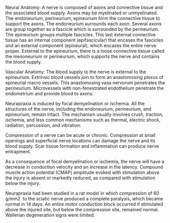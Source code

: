Neural Anatomy: A nerve is composed of axons and connective tissue and the associated blood supply. Axons may be myelinated or unmyelinated. The endoneurium, perineurium, epineurium form the connective tissue to support the axons. The endoneurium surrounds each axon. Several axons are group together as a fascicle which is surrounded by the perineurium. The epineurium groups multiple fascicles. This last external connective tissue has an internal component (epifascicular) that encases the fascicles and an external component (epineural), which encases the entire nerve proper. External to the epineurium, there is a loose connective tissue called the mesoneurium or perineurium, which supports the nerve and contains the blood supply.

Vascular Anatomy: The blood supply to the nerve is external to the epineurium. Extrinsic blood vessels join to form an anastomosing plexus of epineurial macro vessels. This anastomosing vasa nervorum penetrates the perineurium. Microvessels with non-fenestrated endothelium penetrate the endometrium and provide blood to axons.

Neurapraxia is induced by focal demyelination or ischemia. All the structures of the nerve, including the endoneurium, perineurium, and epineurium, remain intact. The mechanism usually involves crush, traction, ischemia, and less common mechanisms such as thermal, electric shock, radiation, percussion, and vibration.

Compression of a nerve can be acute or chronic. Compression at small openings and superficial nerve locations can damage the nerve and its blood supply. Scar tissue formation and inflammation can produce nerve entrapment.

As a consequence of focal demyelination or ischemia, the nerve will have a decrease in conduction velocity and an increase in the latency. Compound muscle action potential (CMAP) amplitude evoked with stimulation above the injury is absent or markedly reduced, as compared with stimulation below the injury.

Neurapraxia had been studied in a rat model in which compression of 60 g/mm2  to the sciatic nerve produced a complete paralysis, which became normal in 14 days. An entire motor conduction block occurred if stimulated above the injured site, but below the compression site, remained normal. Wallerian degeneration signs were limited.